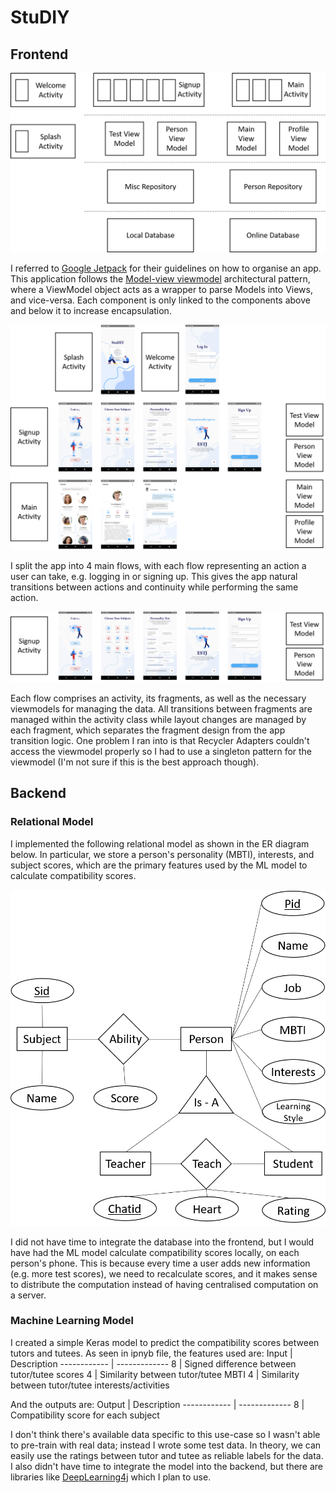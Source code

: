 # StuDIY

## Frontend
<img src="https://github.com/rdrf2838/StuDIY/blob/master/StuDIY/Resources/app_architecture.png" width="520">

I referred to [Google Jetpack](https://developer.android.com/jetpack/guide) for their guidelines on how to organise an app. This application follows the [Model-view viewmodel](https://www.wikiwand.com/en/Model%E2%80%93view%E2%80%93viewmodel) architectural pattern, where a ViewModel object acts as a wrapper to parse Models into Views, and vice-versa. Each component is only linked to the components above and below it to increase encapsulation. 

<img src="https://github.com/rdrf2838/StuDIY/blob/master/StuDIY/Resources/app_flows.png" width="520">

I split the app into 4 main flows, with each flow representing an action a user can take, e.g. logging in or signing up. This gives the app natural transitions between actions and continuity while performing the same action.

<img src="https://github.com/rdrf2838/StuDIY/blob/master/StuDIY/Resources/signup_flow.png" width="520">

Each flow comprises an activity, its fragments, as well as the necessary viewmodels for managing the data. All transitions between fragments are managed within the activity class while layout changes are managed by each fragment, which separates the fragment design from the app transition logic. One problem I ran into is that Recycler Adapters couldn't access the viewmodel properly so I had to use a singleton pattern for the viewmodel (I'm not sure if this is the best approach though).

## Backend
### Relational Model
I implemented the following relational model as shown in the ER diagram below. In particular, we store a person's personality (MBTI), interests, and subject scores, which are the primary features used by the ML model to calculate compatibility scores. 

<img src="https://github.com/rdrf2838/StuDIY/blob/master/StuDIY/Resources/er_model.png" width="520">

I did not have time to integrate the database into the frontend, but I would have had the ML model calculate compatibility scores locally, on each person's phone. This is because every time a user adds new information (e.g. more test scores), we need to recalculate scores, and it makes sense to distribute the computation instead of having centralised computation on a server.
### Machine Learning Model
I created a simple Keras model to predict the compatibility scores between tutors and tutees. 
As seen in ipnyb file, the features used are:
Input | Description
------------ | -------------
8 | Signed difference between tutor/tutee scores
4 | Similarity between tutor/tutee MBTI
4 | Similarity between tutor/tutee interests/activities

And the outputs are:
Output | Description
------------ | -------------
8 | Compatibility score for each subject

I don't think there's available data specific to this use-case so I wasn't able to pre-train with real data; instead I wrote some test data. In theory, we can easily use the ratings between tutor and tutee as reliable labels for the data. I also didn't have time to integrate the model into the backend, but there are libraries like [DeepLearning4j](https://deeplearning4j.org/) which I plan to use.
